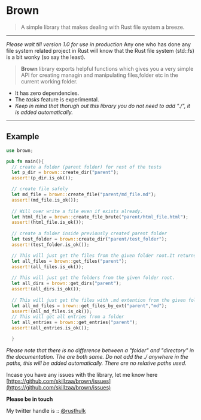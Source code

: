 # Brown
 > A simple library that makes dealing with Rust file system a breeze.
 ---
*Please wait till version 1.0 for use in production*
 Any one who has done any file system related project in Rust will know that the Rust file system (std::fs) is a bit wonky (so say the least).


 >**Brown** library exports helpful functions which gives you a very simple API for creating managin and manipulating files,folder etc in the current working folder.

 - It has zero dependencies.
 - The *tasks* feature is experimental.
 - *Keep in mind that thorugh out this library you do not need to add "./", it is added automatically.*

 ---
 ## Example

```rust
use brown;

pub fn main(){
  // create a folder (parent folder) for rest of the tests
  let p_dir = brown::create_dir("parent");
  assert!(p_dir.is_ok());

  // create file safely
  let md_file = brown::create_file("parent/md_file.md");
  assert!(md_file.is_ok());
  
  // Will over write a file even if exists already.
  let html_file = brown::create_file_brute("parent/html_file.html");
  assert!(html_file.is_ok());
  
  // create a folder inside previously created parent folder 
  let test_folder = brown::create_dir("parent/test_folder");
  assert!(test_folder.is_ok());

  // This will just get the files from the given folder root.It returns a Vec of DirEntry objects (std::fs::DirEntry). Many fn in this lib consume DirEntry object.  
  let all_files = brown::get_files("parent");
  assert!(all_files.is_ok());
  
  // This will just get the folders from the given folder root. 
  let all_dirs = brown::get_dirs("parent");
  assert!(all_dirs.is_ok());
  
  // This will just get the files with .md extention from the given folder root.
  let all_md_files = brown::get_files_by_ext("parent","md");
  assert!(all_md_files.is_ok());
  // This will get all entries from a folder
  let all_entries = brown::get_entries("parent");
  assert!(all_entries.is_ok());

  }

```

 *Please note that there is no difference between a "folder" and "directory" in the documentation. The are both same.*
 *Do not add the ./ anywhere in the paths, this will be added automatically. There are no relative paths used.*

Incase you have any issues with the library, let me know here [https://github.com/skillzaa/brown/issues](https://github.com/skillzaa/brown/issues)

**Please be in touch**

My twitter handle is :: [@rusthulk](https://twitter.com/rusthulk)
<!-- 
## Release Notes
[version 0.1.0](./notes/0_1_1.md)

[version 0.1.0](./notes/0_1_0.md) 

[version 0.0.9](./notes/0_0_9.md) 

[version 0.0.8](./notes/0_0_8.md)
 -->
